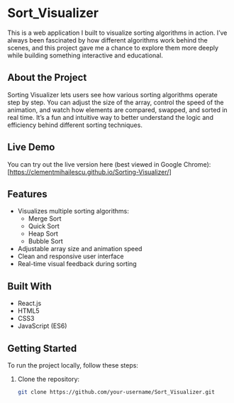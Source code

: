 # Sort_Visualizer

This is a web application I built to visualize sorting algorithms in action. I’ve always been fascinated by how different algorithms work behind the scenes, and this project gave me a chance to explore them more deeply while building something interactive and educational.

## About the Project

Sorting Visualizer lets users see how various sorting algorithms operate step by step. You can adjust the size of the array, control the speed of the animation, and watch how elements are compared, swapped, and sorted in real time. It’s a fun and intuitive way to better understand the logic and efficiency behind different sorting techniques.

## Live Demo

You can try out the live version here (best viewed in Google Chrome):  
[https://clementmihailescu.github.io/Sorting-Visualizer/]

## Features

- Visualizes multiple sorting algorithms:
  - Merge Sort
  - Quick Sort
  - Heap Sort
  - Bubble Sort
- Adjustable array size and animation speed
- Clean and responsive user interface
- Real-time visual feedback during sorting

## Built With

- React.js
- HTML5
- CSS3
- JavaScript (ES6)

## Getting Started

To run the project locally, follow these steps:

1. Clone the repository:

   ```bash
   git clone https://github.com/your-username/Sort_Visualizer.git

